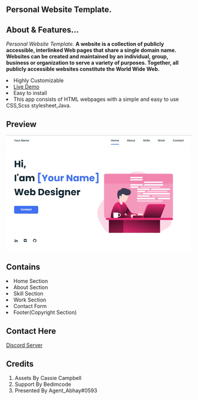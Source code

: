 ## Personal Website Template.

## About & Features...

*Personal Website Template.*
<strong>A website is a collection of publicly accessible, interlinked Web pages that share a single domain name.
 Websites can be created and maintained by an individual, group, business or organization to serve a variety of purposes.
 Together, all publicly accessible websites constitute the World Wide Web.</strong>

<li>Highly Customizable
<li><a href="https://dev--personal-website-template.abhay557.autocode.gg/" target="_blank">Live Demo</a>
<li>Easy to install
<li>This app consists of  HTML webpages with a simple and easy to use CSS,Scss stylesheet,Java.

## Preview

<img src="./readme/gallery/Main.jpg" alt="Preview">

## Contains

<li> Home Section
<li> About Section
<li> Skill Section
<li> Work Section
<li> Contact Form
<li> Footer(Copyright Section)

## Contact Here 

[Discord Server](https://discord.gg/5V68EK8AeS)

## Credits

1. Assets By Cassie Campbell
2. Support By Bedimcode
3. Presented By Agent_Abhay#0593